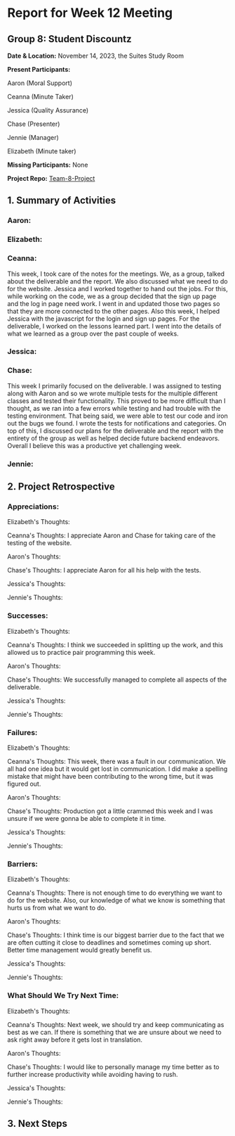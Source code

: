 # Report for Week 12 Meeting

## Group 8: Student Discountz

**Date & Location:** November 14, 2023, the Suites Study Room

**Present Participants:**

Aaron (Moral Support)

Ceanna (Minute Taker) 

Jessica (Quality Assurance)

Chase (Presenter)

Jennie (Manager)

Elizabeth (Minute taker)

**Missing Participants:** None 

**Project Repo:** [Team-8-Project](https://github.com/aaronr7734/team-8-project "Our Repository")

## 1. Summary of Activities

### **Aaron**:

### **Elizabeth**: 

### **Ceanna**:
This week, I took care of the notes for the meetings. We, as a group, talked about the deliverable and the report. We also discussed what we need to do for the website. Jessica and I worked together to hand out the jobs. For this, while working on the code, we as a group decided that the sign up page and the log in page need work. I went in and updated those two pages so that they are more connected to the other pages. Also this week, I helped Jessica with the javascript for the login and sign up pages. For the deliverable, I worked on the lessons learned part. I went into the details of what we learned as a group over the past couple of weeks.

### **Jessica**: 

### **Chase**:
This week I primarily focused on the deliverable. I was assigned to testing along with Aaron and so we wrote multiple tests for the multiple different classes and tested their functionality. This proved to be more difficult than I thought, as we ran into a few errors while testing and had trouble with the testing environment. That being said, we were able to test our code and iron out the bugs we found. I wrote the tests for notifications and categories. On top of this, I discussed our plans for the deliverable and the report with the entirety of the group as well as helped decide future backend endeavors. Overall I believe this was a productive yet challenging week.

### **Jennie**: 


## 2. Project Retrospective
### **Appreciations**: 

   Elizabeth's Thoughts: 
   
   
   Ceanna's Thoughts:  I appreciate Aaron and Chase for taking care of the testing of the website. 
   

   Aaron's Thoughts: 
   

   Chase's Thoughts: I appreciate Aaron for all his help with the tests.
   
   
   Jessica's Thoughts:
   
   
   Jennie's Thoughts: 
   
### **Successes**: 

   Elizabeth's Thoughts: 
   
   
   Ceanna's Thoughts:  I think we succeeded in splitting up the work, and this allowed us to practice pair programming this week. 
   

   Aaron's Thoughts: 
   

   Chase's Thoughts: We successfully managed to complete all aspects of the deliverable.
   
   
   Jessica's Thoughts:
   
   
   Jennie's Thoughts: 
   
### **Failures**: 

   Elizabeth's Thoughts: 
   
   
   Ceanna's Thoughts:  This week, there was a fault in our communication. We all had one idea but it would get lost in communication. I did make a spelling mistake that might have been contributing to the wrong time, but it was figured out.
   

   Aaron's Thoughts: 
   

   Chase's Thoughts: Production got a little crammed this week and I was unsure if we were gonna be able to complete it in time.
   
   
   Jessica's Thoughts:
   
   
   Jennie's Thoughts: 
   
### **Barriers**: 
  
  Elizabeth's Thoughts: 
   
   
   Ceanna's Thoughts: There is not enough time to do everything we want to do for the website. Also, our knowledge of what we know is something that hurts us from what we want to do. 
   

   Aaron's Thoughts: 
   

   Chase's Thoughts: I think time is our biggest barrier due to the fact that we are often cutting it close to deadlines and sometimes coming up short. Better time management would greatly benefit us.
   
   
   Jessica's Thoughts:
   
   
   Jennie's Thoughts: 
   
### **What Should We Try Next Time**: 
  
   Elizabeth's Thoughts: 
   
   
   Ceanna's Thoughts: Next week, we should try and keep communicating as best as we can. If there is something that we are unsure about we need to ask right away before it gets lost in translation. 
   

   Aaron's Thoughts: 
   

   Chase's Thoughts: I would like to personally manage my time better as to further increase productivity while avoiding having to rush.
   
   
   Jessica's Thoughts:
   
   
   Jennie's Thoughts: 
   
## 3. Next Steps
